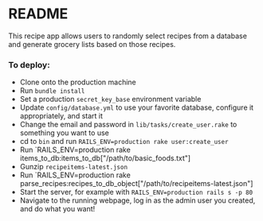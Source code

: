 # README

This recipe app allows users to randomly select recipes from a database and generate grocery lists based on those recipes.

### To deploy:
* Clone onto the production machine
* Run `bundle install`
* Set a production `secret_key_base` environment variable
* Update `config/database.yml` to use your favorite database, configure it appropriately, and start it
* Change the email and password in `lib/tasks/create_user.rake` to something you want to use
* cd to `bin` and run `RAILS_ENV=production rake user:create_user`
* Run `RAILS_ENV=production rake items_to_db:items_to_db["/path/to/basic_foods.txt"]
* Gunzip `recipeitems-latest.json`
* Run `RAILS_ENV=production rake parse_recipes:recipes_to_db_object["/path/to/recipeitems-latest.json"]
* Start the server, for example with `RAILS_ENV=production rails s -p 80`
* Navigate to the running webpage, log in as the admin user you created, and do what you want!